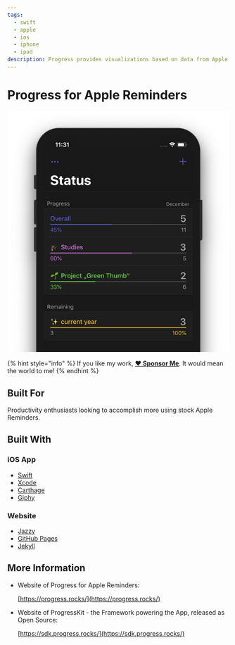 ```yaml
---
tags:
  - swift
  - apple
  - ios
  - iphone
  - ipad
description: Progress provides visualizations based on data from Apple Reminders
---
```


# Progress for Apple Reminders

![visualize your to-dos, face your goals and beat the bar!](../../.gitbook/assets/progress-for-apple-reminders.png)

{% hint style="info" %}
If you like my work, [**❤️ Sponsor Me**](https://github.com/sponsors/marbetschar). It would mean the world to me!
{% endhint %}

## Built For

Productivity enthusiasts looking to accomplish more using stock Apple Reminders.

## Built With

### iOS App

* [Swift](https://swift.org/getting-started/)
* [Xcode](https://developer.apple.com/xcode/)
* [Carthage](https://github.com/Carthage/Carthage)
* [Giphy](https://github.com/Giphy/giphy-ios-sdk-core/)

### Website

* [Jazzy](https://github.com/realm/jazzy)
* [GitHub Pages](https://pages.github.com/)
* [Jekyll](https://jekyllrb.com/)

## More Information

*   Website of Progress for Apple Reminders:

    [https://progress.rocks/](https://progress.rocks/)
*   Website of ProgressKit - the Framework powering the App, released as Open Source:

    [https://sdk.progress.rocks/](https://sdk.progress.rocks/)

